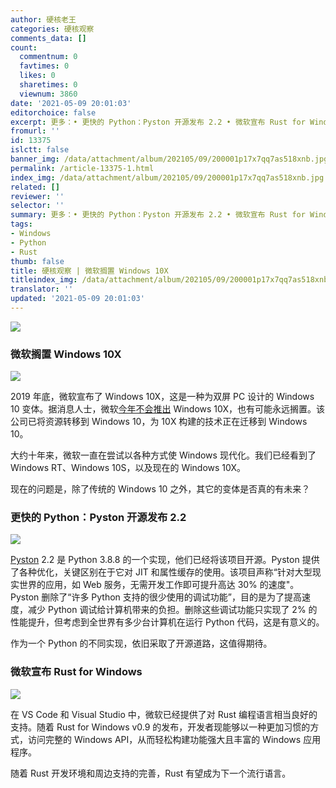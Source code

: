 ```yaml
---
author: 硬核老王
categories: 硬核观察
comments_data: []
count:
  commentnum: 0
  favtimes: 0
  likes: 0
  sharetimes: 0
  viewnum: 3860
date: '2021-05-09 20:01:03'
editorchoice: false
excerpt: 更多：• 更快的 Python：Pyston 开源发布 2.2 • 微软宣布 Rust for Windows
fromurl: ''
id: 13375
islctt: false
banner_img: /data/attachment/album/202105/09/200001p17x7qq7as518xnb.jpg
permalink: /article-13375-1.html
index_img: /data/attachment/album/202105/09/200001p17x7qq7as518xnb.jpg
related: []
reviewer: ''
selector: ''
summary: 更多：• 更快的 Python：Pyston 开源发布 2.2 • 微软宣布 Rust for Windows
tags:
- Windows
- Python
- Rust
thumb: false
title: 硬核观察 | 微软搁置 Windows 10X
titleindex_img: /data/attachment/album/202105/09/200001p17x7qq7as518xnb.jpg
translator: ''
updated: '2021-05-09 20:01:03'
---
```


![](/data/attachment/album/202105/09/200001p17x7qq7as518xnb.jpg)


### 微软搁置 Windows 10X


![](/data/attachment/album/202105/09/200013vrhz9oh66hi6irrj.jpg)


2019 年底，微软宣布了 Windows 10X，这是一种为双屏 PC 设计的 Windows 10 变体。据消息人士，微软[今年不会推出](https://petri.com/microsoft-shelves-windows-10x-it-is-not-shipping-in-2021) Windows 10X，也有可能永远搁置。该公司已将资源转移到 Windows 10，为 10X 构建的技术正在迁移到 Windows 10。


大约十年来，微软一直在尝试以各种方式使 Windows 现代化。我们已经看到了 Windows RT、Windows 10S，以及现在的 Windows 10X。


现在的问题是，除了传统的 Windows 10 之外，其它的变体是否真的有未来？


### 更快的 Python：Pyston 开源发布 2.2


![](/data/attachment/album/202105/09/200031cbhe18bu2j4i4leo.jpg)


[Pyston](https://github.com/pyston/pyston) 2.2 是 Python 3.8.8 的一个实现，他们已经将该项目开源。Pyston 提供了各种优化，关键区别在于它对 JIT 和属性缓存的使用。该项目声称“针对大型现实世界的应用，如 Web 服务，无需开发工作即可提升高达 30% 的速度"。Pyston 删除了“许多 Python 支持的很少使用的调试功能”，目的是为了提高速度，减少 Python 调试给计算机带来的负担。删除这些调试功能只实现了 2% 的性能提升，但考虑到全世界有多少台计算机在运行 Python 代码，这是有意义的。


作为一个 Python 的不同实现，依旧采取了开源道路，这值得期待。


### 微软宣布 Rust for Windows


![](/data/attachment/album/202105/09/200047n09mq8x8beqq9t98.jpg)


在 VS Code 和 Visual Studio 中，微软已经提供了对 Rust 编程语言相当良好的支持。随着 Rust for Windows v0.9 的发布，开发者现能够以一种更加习惯的方式，访问完整的 Windows API，从而轻松构建功能强大且丰富的 Windows 应用程序。


随着 Rust 开发环境和周边支持的完善，Rust 有望成为下一个流行语言。